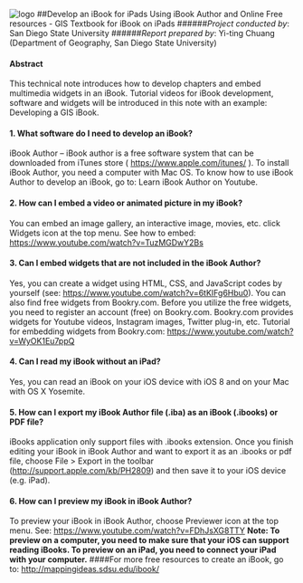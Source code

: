 ![logo](http://mappingideas.sdsu.edu/ibook/images/GeoTech.png)
##Develop an iBook for iPads Using iBook Author and Online Free resources - GIS Textbook for iBook on iPads
######*Project conducted by*: San Diego State University
######*Report prepared by*: Yi-ting Chuang (Department of Geography, San Diego State University)
#### Abstract
This technical note introduces how to develop chapters and embed multimedia widgets in an iBook. Tutorial videos for iBook development, software and widgets will be introduced in this note with an example: Developing a GIS iBook. 

#### 1.	What software do I need to develop an iBook?
iBook Author – iBook author is a free software system that can be downloaded from iTunes store ( https://www.apple.com/itunes/ ). To install iBook Author, you need a computer with Mac OS. To know how to use iBook Author to develop an iBook, go to: Learn iBook Author on Youtube.
#### 2.	How can I embed a video or animated picture in my iBook?
You can embed an image gallery, an interactive image, movies, etc. click Widgets icon at the top menu. See how to embed: https://www.youtube.com/watch?v=TuzMGDwY2Bs
#### 3.	Can I embed widgets that are not included in the iBook Author?
Yes, you can create a widget using HTML, CSS, and JavaScript codes by yourself (see: https://www.youtube.com/watch?v=6tKIFg6Hbu0). You can also find free widgets from Bookry.com. Before you utilize the free widgets, you need to register an account (free) on Bookry.com. Bookry.com provides widgets for Youtube videos, Instagram images, Twitter plug-in, etc. Tutorial for embedding widgets from Bookry.com: 
https://www.youtube.com/watch?v=WyOK1Eu7ppQ

#### 4.	Can I read my iBook without an iPad?
Yes, you can read an iBook on your iOS device with iOS 8 and on your Mac with OS X Yosemite. 
#### 5.	How can I export my iBook Author file (.iba) as an iBook (.ibooks) or PDF file?
iBooks application only support files with .ibooks extension. Once you finish editing your iBook in iBook Author and want to export it as an .ibooks or pdf file, choose File > Export in the toolbar (http://support.apple.com/kb/PH2809) and then save it to your iOS device (e.g. iPad).
#### 6.	How can I preview my iBook in iBook Author?
To preview your iBook in iBook Author, choose Previewer icon at the top menu. See: https://www.youtube.com/watch?v=FDhJsXG8TTY **Note: To preview on a computer, you need to make sure that your iOS can support reading iBooks. To preview on an iPad, you need to connect your iPad with your computer.**
####For more free resources to create an iBook, go to: http://mappingideas.sdsu.edu/ibook/
